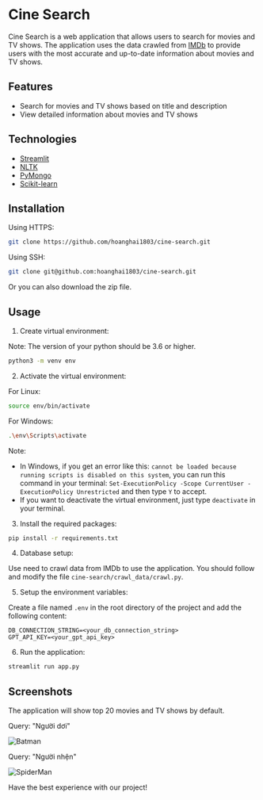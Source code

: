 # Cine Search

Cine Search is a web application that allows users to search for movies and TV shows. The application uses the data crawled from [IMDb](https://www.imdb.com/) to provide users with the most accurate and up-to-date information about movies and TV shows.

## Features

- Search for movies and TV shows based on title and description
- View detailed information about movies and TV shows

## Technologies

- [Streamlit](https://www.streamlit.io/)
- [NLTK](https://www.nltk.org/)
- [PyMongo](https://pymongo.readthedocs.io/en/stable/)
- [Scikit-learn](https://scikit-learn.org/stable/)

## Installation

Using HTTPS:

```bash
git clone https://github.com/hoanghai1803/cine-search.git
```

Using SSH:

```bash
git clone git@github.com:hoanghai1803/cine-search.git
```

Or you can also download the zip file.

## Usage

1. Create virtual environment:

Note: The version of your python should be 3.6 or higher.

```bash
python3 -m venv env
```

2. Activate the virtual environment:

For Linux:

```bash
source env/bin/activate
```

For Windows:

```bash
.\env\Scripts\activate
```

Note:
- In Windows, if you get an error like this: `cannot be loaded because running scripts is disabled on this system`, you can run this command in your terminal: `Set-ExecutionPolicy -Scope CurrentUser -ExecutionPolicy Unrestricted` and then type `Y` to accept.
- If you want to deactivate the virtual environment, just type `deactivate` in your terminal.

3. Install the required packages:

```bash
pip install -r requirements.txt
```

4. Database setup:

Use need to crawl data from IMDb to use the application. You should follow and modify the file `cine-search/crawl_data/crawl.py`.

5. Setup the environment variables:

Create a file named `.env` in the root directory of the project and add the following content:

```env
DB_CONNECTION_STRING=<your_db_connection_string>
GPT_API_KEY=<your_gpt_api_key>
```

6. Run the application:

```bash
streamlit run app.py
```

## Screenshots

The application will show top 20 movies and TV shows by default.

Query: "Người dơi"

![Batman](https://i.imgur.com/ZeQV3Nu.png)

Query: "Người nhện"

![SpiderMan](https://i.imgur.com/NkORQH5.png)

Have the best experience with our project!